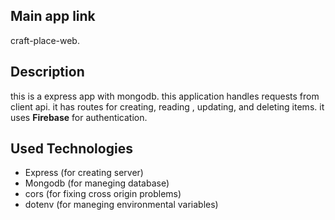 ## Main app link

craft-place-web.

## Description

this is a express app with mongodb. this application handles requests from client api. it has routes for creating, reading , updating, and deleting items. it uses **Firebase** for authentication.

## Used Technologies

- Express (for creating server)
- Mongodb (for maneging database)
- cors (for fixing cross origin problems)
- dotenv (for maneging environmental variables)
